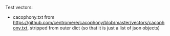 Test vectors:
- cacophony.txt from https://github.com/centromere/cacophony/blob/master/vectors/cacophony.txt, stripped from outer dict (so that it is just a list of json objects)